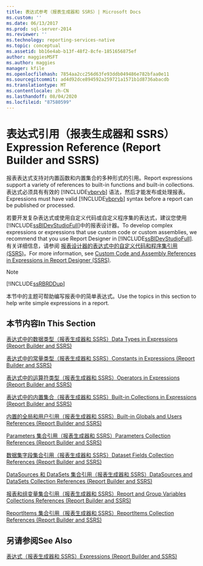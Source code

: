 ```yaml
---
title: 表达式参考（报表生成器和 SSRS）| Microsoft Docs
ms.custom: ''
ms.date: 06/13/2017
ms.prod: sql-server-2014
ms.reviewer: ''
ms.technology: reporting-services-native
ms.topic: conceptual
ms.assetid: bb16e4ab-b13f-48f2-8cfe-1851656875ef
author: maggiesMSFT
ms.author: maggies
manager: kfile
ms.openlocfilehash: 7854aa2cc256d63fe93ddb049486e782bfaa0e11
ms.sourcegitcommit: ad4d92dce894592a259721a1571b1d8736abacdb
ms.translationtype: MT
ms.contentlocale: zh-CN
ms.lasthandoff: 08/04/2020
ms.locfileid: "87580599"
---
```

# <a name="expression-reference-report-builder-and-ssrs"></a><span data-ttu-id="94959-102">表达式引用（报表生成器和 SSRS）</span><span class="sxs-lookup"><span data-stu-id="94959-102">Expression Reference (Report Builder and SSRS)</span></span>
  <span data-ttu-id="94959-103">报表表达式支持对内置函数和内置集合的多种形式的引用。</span><span class="sxs-lookup"><span data-stu-id="94959-103">Report expressions support a variety of references to built-in functions and built-in collections.</span></span> <span data-ttu-id="94959-104">表达式必须具有有效的 [!INCLUDE[vbprvb](../../includes/vbprvb-md.md)] 语法，然后才能发布或处理报表。</span><span class="sxs-lookup"><span data-stu-id="94959-104">Expressions must have valid [!INCLUDE[vbprvb](../../includes/vbprvb-md.md)] syntax before a report can be published or processed.</span></span>  
  
 <span data-ttu-id="94959-105">若要开发复杂表达式或使用自定义代码或自定义程序集的表达式，建议您使用 [!INCLUDE[ssBIDevStudioFull](../../includes/ssbidevstudiofull-md.md)]中的报表设计器。</span><span class="sxs-lookup"><span data-stu-id="94959-105">To develop complex expressions or expressions that use custom code or custom assemblies, we recommend that you use Report Designer in [!INCLUDE[ssBIDevStudioFull](../../includes/ssbidevstudiofull-md.md)].</span></span> <span data-ttu-id="94959-106">有关详细信息，请参阅 [报表设计器的表达式中的自定义代码和程序集引用 (SSRS)](custom-code-and-assembly-references-in-expressions-in-report-designer-ssrs.md)。</span><span class="sxs-lookup"><span data-stu-id="94959-106">For more information, see [Custom Code and Assembly References in Expressions in Report Designer &#40;SSRS&#41;](custom-code-and-assembly-references-in-expressions-in-report-designer-ssrs.md).</span></span>  
  
> [!NOTE]  
>  [!INCLUDE[ssRBRDDup](../../includes/ssrbrddup-md.md)]  
  
 <span data-ttu-id="94959-107">本节中的主题可帮助编写报表中的简单表达式。</span><span class="sxs-lookup"><span data-stu-id="94959-107">Use the topics in this section to help write simple expressions in a report.</span></span>  
  
## <a name="in-this-section"></a><span data-ttu-id="94959-108">本节内容</span><span class="sxs-lookup"><span data-stu-id="94959-108">In This Section</span></span>  
 [<span data-ttu-id="94959-109">表达式中的数据类型（报表生成器和 SSRS）</span><span class="sxs-lookup"><span data-stu-id="94959-109">Data Types in Expressions &#40;Report Builder and SSRS&#41;</span></span>](expressions-report-builder-and-ssrs.md)  
  
 [<span data-ttu-id="94959-110">表达式中的常量类型（报表生成器和 SSRS）</span><span class="sxs-lookup"><span data-stu-id="94959-110">Constants in Expressions &#40;Report Builder and SSRS&#41;</span></span>](constants-in-expressions-report-builder-and-ssrs.md)  
  
 [<span data-ttu-id="94959-111">表达式中的运算符类型（报表生成器和 SSRS）</span><span class="sxs-lookup"><span data-stu-id="94959-111">Operators in Expressions &#40;Report Builder and SSRS&#41;</span></span>](operators-in-expressions-report-builder-and-ssrs.md)  
  
 [<span data-ttu-id="94959-112">表达式中的内置集合（报表生成器和 SSRS）</span><span class="sxs-lookup"><span data-stu-id="94959-112">Built-in Collections in Expressions &#40;Report Builder and SSRS&#41;</span></span>](built-in-collections-in-expressions-report-builder.md)  
  
 [<span data-ttu-id="94959-113">内置的全局和用户引用（报表生成器和 SSRS）</span><span class="sxs-lookup"><span data-stu-id="94959-113">Built-in Globals and Users References &#40;Report Builder and SSRS&#41;</span></span>](built-in-collections-built-in-globals-and-users-references-report-builder.md)  
  
 [<span data-ttu-id="94959-114">Parameters 集合引用（报表生成器和 SSRS）</span><span class="sxs-lookup"><span data-stu-id="94959-114">Parameters Collection References &#40;Report Builder and SSRS&#41;</span></span>](built-in-collections-parameters-collection-references-report-builder.md)  
  
 [<span data-ttu-id="94959-115">数据集字段集合引用（报表生成器和 SSRS）</span><span class="sxs-lookup"><span data-stu-id="94959-115">Dataset Fields Collection References &#40;Report Builder and SSRS&#41;</span></span>](built-in-collections-dataset-fields-collection-references-report-builder.md)  
  
 [<span data-ttu-id="94959-116">DataSources 和 DataSets 集合引用（报表生成器和 SSRS）</span><span class="sxs-lookup"><span data-stu-id="94959-116">DataSources and DataSets Collection References &#40;Report Builder and SSRS&#41;</span></span>](built-in-collections-datasources-and-datasets-references-report-builder.md)  
  
 [<span data-ttu-id="94959-117">报表和组变量集合引用（报表生成器和 SSRS）</span><span class="sxs-lookup"><span data-stu-id="94959-117">Report and Group Variables Collections References &#40;Report Builder and SSRS&#41;</span></span>](built-in-collections-report-and-group-variables-references-report-builder.md)  
  
 [<span data-ttu-id="94959-118">ReportItems 集合引用（报表生成器和 SSRS）</span><span class="sxs-lookup"><span data-stu-id="94959-118">ReportItems Collection References &#40;Report Builder and SSRS&#41;</span></span>](built-in-collections-reportitems-collection-references-report-builder.md)  
  
## <a name="see-also"></a><span data-ttu-id="94959-119">另请参阅</span><span class="sxs-lookup"><span data-stu-id="94959-119">See Also</span></span>  
 [<span data-ttu-id="94959-120">表达式（报表生成器和 SSRS）</span><span class="sxs-lookup"><span data-stu-id="94959-120">Expressions &#40;Report Builder and SSRS&#41;</span></span>](expressions-report-builder-and-ssrs.md)  
  
  
